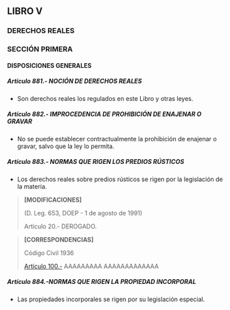 ## LIBRO V
### DERECHOS REALES
### SECCIÓN PRIMERA

#### DISPOSICIONES GENERALES

##### Artículo 881.- NOCIÓN DE DERECHOS REALES
- Son derechos reales los regulados en este Libro y otras leyes.

##### Artículo 882.- IMPROCEDENCIA DE PROHIBICIÓN DE ENAJENAR O GRAVAR
- No se puede establecer contractualmente la prohibición de enajenar o gravar, salvo que la ley lo permita.

##### Artículo 883.- NORMAS QUE RIGEN LOS PREDIOS RÚSTICOS
- Los derechos reales sobre predios rústicos se rigen por la legislación de la materia.


> **[MODIFICACIONES]**
>
> (D. Leg. 653, DOEP - 1 de agosto de 1991)
> 
> Artículo 20.- DEROGADO.


> **[CORRESPONDENCIAS]**
>
> Código Civil 1936
> 
> [Artículo 100.-](other_file.md)
> AAAAAAAAA AAAAAAAAAAAAA 

##### Artículo 884.-NORMAS QUE RIGEN LA PROPIEDAD INCORPORAL
- Las propiedades incorporales se rigen por su legislación especial.